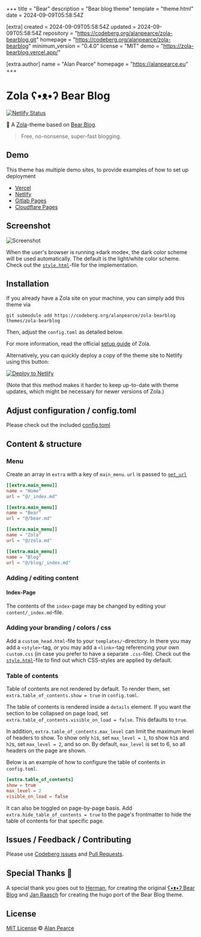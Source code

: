 
+++
title = "Bear"
description = "Bear blog theme"
template = "theme.html"
date = 2024-09-09T05:58:54Z

[extra]
created = 2024-09-09T05:58:54Z
updated = 2024-09-09T05:58:54Z
repository = "https://codeberg.org/alanpearce/zola-bearblog.git"
homepage = "https://codeberg.org/alanpearce/zola-bearblog"
minimum_version = "0.4.0"
license = "MIT"
demo = "https://zola-bearblog.vercel.app/"

[extra.author]
name = "Alan Pearce"
homepage = "https://alanpearce.eu"
+++        

# Zola ʕ•ᴥ•ʔ Bear Blog

[![Netlify Status](https://api.netlify.com/api/v1/badges/121b53ce-c913-4604-9179-eb3cca31cd2c/deploy-status)](https://app.netlify.com/sites/zola-bearblog/deploys)

🧸 A [Zola](https://www.getzola.org/)-theme based on [Bear Blog](https://bearblog.dev).

> Free, no-nonsense, super-fast blogging.

## Demo

This theme has multiple demo sites, to provide examples of how to set up deployment
- [Vercel](https://zola-bearblog.vercel.app/)
- [Netlify](https://zola-bearblog.netlify.app/)
- [Gitlab Pages](https://alanpearce.gitlab.io/zola-bearblog)
- [Cloudflare Pages](https://zola-bearblog.pages.dev/)

## Screenshot

![Screenshot][screenshot]

When the user's browser is running »dark mode«, the dark color scheme will be used automatically. The default is the light/white color scheme. Check out the [`style.html`](https://codeberg.org/alanpearce/zola-bearblog/src/branch/main/templates/style.html)-file for the implementation.

## Installation

If you already have a Zola site on your machine, you can simply add this theme via

```
git submodule add https://codeberg.org/alanpearce/zola-bearblog themes/zola-bearblog
```

Then, adjust the `config.toml` as detailed below.

For more information, read the official [setup guide][zola-setup-guide] of Zola.

Alternatively, you can quickly deploy a copy of the theme site to Netlify using this button:

[![Deploy to Netlify](https://www.netlify.com/img/deploy/button.svg)](https://app.netlify.com/start/deploy?repository=https://gitlab.com/alanpearce/zola-bearblog)

(Note that this method makes it harder to keep up-to-date with theme updates, which might be necessary for newer versions of Zola.)

## Adjust configuration / config.toml

Please check out the included [config.toml](https://codeberg.org/alanpearce/zola-bearblog/src/branch/main/config.toml)

## Content & structure

### Menu

Create an array in `extra` with a key of `main_menu`. `url` is passed to [`get_url`](https://www.getzola.org/documentation/templates/overview/#get-url)

```toml
[[extra.main_menu]]
name = "Home"
url = "@/_index.md"

[[extra.main_menu]]
name = "Bear"
url = "@/bear.md"

[[extra.main_menu]]
name = "Zola"
url = "@/zola.md"

[[extra.main_menu]]
name = "Blog"
url = "@/blog/_index.md"
```

### Adding / editing content

#### Index-Page

The contents of the `index`-page may be changed by editing your `content/_index.md`-file.


### Adding your branding / colors / css

Add a `custom_head.html`-file to your `templates/`-directory. In there you may add a `<style>`-tag, *or* you may add a `<link>`-tag referencing your own `custom.css` (in case you prefer to have a separate `.css`-file). Check out the [`style.html`](https://codeberg.org/alanpearce/zola-bearblog/src/branch/main/templates/style.html)-file to find out which CSS-styles are applied by default.

### Table of contents

Table of contents are not rendered by default. To render them, set `extra.table_of_contents.show = true` in `config.toml`.

The table of contents is rendered inside a `details` element.
If you want the section to be collapsed on page load, set `extra.table_of_contents.visible_on_load = false`.
This defaults to `true`.

In addition, `extra.table_of_contents.max_level` can limit the maximum level of headers to show.
To show only `h1`s, set `max_level = 1`, to show `h1`s and `h2`s, set `max_level = 2`, and so on.
By default, `max_level` is set to 6, so all headers on the page are shown.

Below is an example of how to configure the table of contents in `config.toml`.

```toml
[extra.table_of_contents]
show = true
max_level = 2
visible_on_load = false
```

It can also be toggled on page-by-page basis. Add `extra.hide_table_of_contents = true` to the page's frontmatter to hide the table of contents for that specific page.

## Issues / Feedback / Contributing
Please use [Codeberg issues](https://codeberg.org/alanpearce/zola-bearblog/issues) and [Pull Requests](https://codeberg.org/alanpearce/zola-bearblog/pulls).

## Special Thanks 🎁

A special thank you goes out to [Herman](https://herman.bearblog.dev), for creating the original [ʕ•ᴥ•ʔ Bear Blog](https://bearblog.dev/) and [Jan Raasch](https://www.janraasch.com) for creating the hugo port of the Bear Blog theme.

## License
[MIT License](http://en.wikipedia.org/wiki/MIT_License) © [Alan Pearce](https://www.alanpearce.eu/)

[zola-setup-guide]: https://www.getzola.org/documentation/getting-started/installation/
[screenshot]: https://codeberg.org/alanpearce/zola-bearblog/raw/branch/main/screenshot.png

        